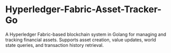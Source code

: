 # Hyperledger-Fabric-Asset-Tracker-Go
A Hyperledger Fabric-based blockchain system in Golang for managing and tracking financial assets. Supports asset creation, value updates, world state queries, and transaction history retrieval.
